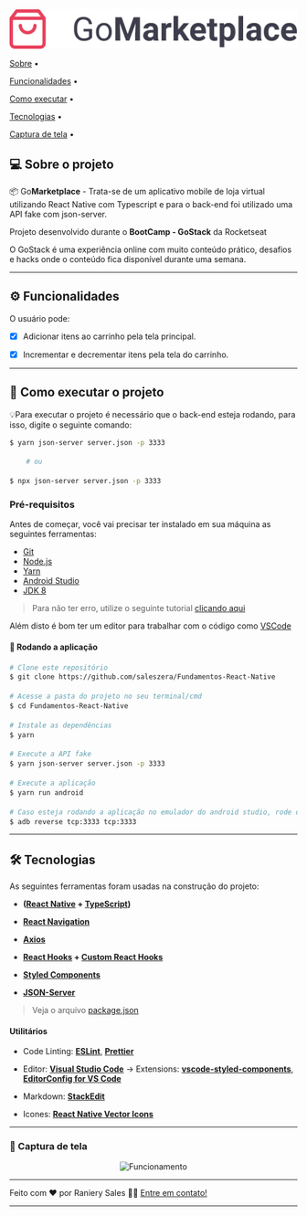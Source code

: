 

<div  align="center">
<img src="./src/assets/logo@3x.png" alt="GoMarketplace"/>
</div>


<p  align="center">

<a  href="#-sobre-o-projeto">Sobre</a> •

<a  href="#%EF%B8%8F-funcionalidades">Funcionalidades</a> •

<a  href="#-como-executar-o-projeto">Como executar</a> •

<a  href="#-tecnologias">Tecnologias</a> •

<a  href="#%EF%B8%8F-captura-de-tela">Captura de tela</a> •

</p>




## 💻 Sobre o projeto



📦️ Go<b>Marketplace</b> - Trata-se de um aplicativo mobile de loja virtual utilizando React Native com Typescript e para o back-end foi utilizado uma API fake com json-server.



Projeto desenvolvido durante o **BootCamp - GoStack** da Rocketseat

O GoStack é uma experiência online com muito conteúdo prático, desafios e hacks onde o conteúdo fica disponível durante uma semana.



---

## ⚙️ Funcionalidades



O usuário pode:

- [x] Adicionar itens ao carrinho pela tela principal.

- [x] Incrementar e decrementar itens pela tela do carrinho.

---

## 🚀 Como executar o projeto


💡Para executar o projeto é necessário que o back-end esteja rodando, para isso, digite o seguinte comando:
```bash
$ yarn json-server server.json -p 3333

	# ou

$ npx json-server server.json -p 3333
```



### Pré-requisitos



Antes de começar, você vai precisar ter instalado em sua máquina as seguintes ferramentas:

- [Git](https://git-scm.com)
- [Node.js](https://nodejs.org/en/)
- [Yarn](https://yarnpkg.com/getting-started/install)
- [Android Studio](https://developer.android.com/studio?gclid=CjwKCAiA2O39BRBjEiwApB2Iks0jgjh0-cDROyTcIDisZr5tGZn84oV1EbpHyp70DEjO5MrbT0prgRoCM8wQAvD_BwE&gclsrc=aw.ds)
- [JDK 8](https://www.oracle.com/br/java/technologies/javase/javase-jdk8-downloads.html)

> Para não ter erro, utilize o seguinte tutorial [clicando aqui](https://react-native.rocketseat.dev/)

Além disto é bom ter um editor para trabalhar com o código como [VSCode](https://code.visualstudio.com/)





#### 🧭 Rodando a aplicação

```bash
# Clone este repositório
$ git clone https://github.com/saleszera/Fundamentos-React-Native

# Acesse a pasta do projeto no seu terminal/cmd
$ cd Fundamentos-React-Native

# Instale as dependências
$ yarn

# Execute a API fake
$ yarn json-server server.json -p 3333

# Execute a aplicação
$ yarn run android

# Caso esteja rodando a aplicação no emulador do android studio, rode o seguinte comando
$ adb reverse tcp:3333 tcp:3333
```

---

## 🛠 Tecnologias


As seguintes ferramentas foram usadas na construção do projeto:


- **([React Native](https://reactnative.dev/) + [TypeScript](https://www.typescriptlang.org/))**

- **[React Navigation](https://reactnavigation.org/docs/getting-started)**

- **[Axios](https://github.com/axios/axios)**

- **[React Hooks](https://pt-br.reactjs.org/docs/hooks-intro.html) + [Custom React Hooks](https://pt-br.reactjs.org/docs/hooks-custom.html)**

- **[Styled Components](https://styled-components.com/)**

- **[JSON-Server](https://github.com/typicode/json-server)**

> Veja o arquivo [package.json](https://github.com/saleszera/Fundamentos-React-Native/blob/master/package.json)



#### **Utilitários**

- Code Linting:  **[ESLint](https://eslint.org/)**,  **[Prettier](https://prettier.io/docs/en/integrating-with-linters.html)**

- Editor: **[Visual Studio Code](https://code.visualstudio.com/)** → Extensions: **[vscode-styled-components](https://marketplace.visualstudio.com/items?itemName=jpoissonnier.vscode-styled-components)**, **[EditorConfig for VS Code](https://marketplace.visualstudio.com/items?itemName=EditorConfig.EditorConfig)**

- Markdown: **[StackEdit](https://stackedit.io/)**

- Icones: **[React Native Vector Icons](https://github.com/oblador/react-native-vector-icons)**


---
### 🎥️ Captura de tela
  <div align="center">
	  <img src="https://media.giphy.com/media/cUW1EBbl03rJA0lAcx/giphy.gif" alt="Funcionamento"/>
  </div>

---

Feito com ❤️ por Raniery Sales 👋🏽 [Entre em contato!](https://www.linkedin.com/in/raniery-sales/)


---

